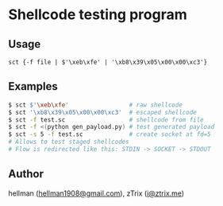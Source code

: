 
# Shellcode testing program


## Usage

    sct {-f file | $'\xeb\xfe' | '\xb8\x39\x05\x00\x00\xc3'}


## Examples

```bash
$ sct $'\xeb\xfe'                 # raw shellcode
$ sct '\xb8\x39\x05\x00\x00\xc3'  # escaped shellcode
$ sct -f test.sc                  # shellcode from file
$ sct -f <(python gen_payload.py) # test generated payload
$ sct -s 5 -f test.sc             # create socket at fd=5
# Allows to test staged shellcodes
# Flow is redirected like this: STDIN -> SOCKET -> STDOUT
```

## Author

hellman (hellman1908@gmail.com), zTrix (i@ztrix.me)
